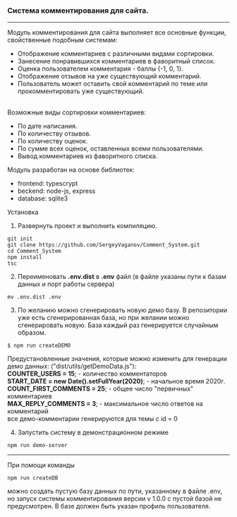 ### Система комментирования для сайта.
---
Модуль комментирования для сайта выполняет все основные функции, свойственные подобным системам:
- Отображение комментариев с различными видами сортировки.
- Занесение понравившихся комментариев в фаворитный список.
- Оценка пользователем комментария - баллы {-1, 0, 1}.
- Отображение отзывов на уже существующий комментарий.
- Пользователь может оставить свой комментарий по теме или прокомментировать уже существующий. 
<br><br>

Возможные виды сортировки комментариев:
- По дате написания.
- По количеству отзывов.
- По количеству оценок.
- По сумме всех оценок, оставленных всеми пользователями.
- Вывод комментариев из фаворитного списка. 

Модуль разработан на основе библиотек:
- frontend: typescrypt
- beckend: node-js, express
- database: sqlite3

Установка

1. Развернуть проект и выполнить компиляцию.
```
git init
git clone https://github.com/SergeyVaganov/Comment_System.git
cd Comment_System
npm install 
tsc
```

2. Переименовать __.env.dist__ в __.env__ файл (в файле указаны пути к базам данных и порт работы сервера)
```
mv .env.dist .env
```
    
3. По желанию можно сгенерировать новую демо базу.
В репозитории уже есть сгенерированная база, но при желании можно сгенерировать новую. База каждый раз генерируется случайным образом. 
```
$ npm run createDEMO
```
Предустановленные значения, которые можно изменить для генерации демо данных:
("dist/utils/getDemoData.js"):\
__COUNTER_USERS = 15__; - количество комментаторов\
__START_DATE = new Date().setFullYear(2020)__; - начальное время 2020г.\
__COUNT_FIRST_COMMENTS = 25__; - общее число "первичных" комментариев\
__MAX_REPLY_COMMENTS = 3__; - максимальное число ответов на комментарий\
все демо-комментарии генерируются для темы с id = 0

4. Запустить систему в демонстрационном режиме
```
npm run demo-server
```
<hr>
При помощи команды  

```
npm run createDB
```
можно создать пустую базу данных по пути, указанному в файле .env, но запуск системы комментирования версии v 1.0.0 с пустой базой не предусмотрен. В базе должен быть указан профиль пользователя. 



